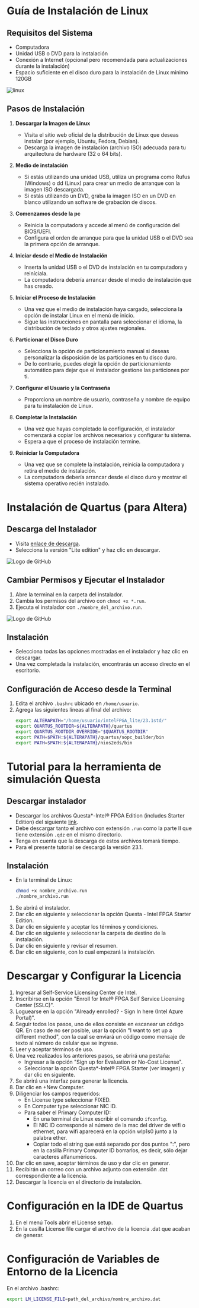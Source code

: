 # Guía de Instalación de Linux

## Requisitos del Sistema

- Computadora 
- Unidad USB o DVD para la instalación
- Conexión a Internet (opcional pero recomendada para actualizaciones durante la instalación)
- Espacio suficiente en el disco duro para la instalación de Linux minimo 120GB

![linux](imagenes/Part8.png)


## Pasos de Instalación

1. **Descargar la Imagen de Linux**
   - Visita el sitio web oficial de la distribución de Linux que deseas instalar (por ejemplo, Ubuntu, Fedora, Debian).
   - Descarga la imagen de instalación (archivo ISO) adecuada para tu arquitectura de hardware (32 o 64 bits).

2. **Medio de instalación**
   - Si estás utilizando una unidad USB, utiliza un programa como Rufus (Windows) o dd (Linux) para crear un medio de arranque con la imagen ISO descargada.
   - Si estás utilizando un DVD, graba la imagen ISO en un DVD en blanco utilizando un software de grabación de discos.

3. **Comenzamos desde la pc**
   - Reinicia la computadora y accede al menú de configuración del BIOS/UEFI.
   - Configura el orden de arranque para que la unidad USB o el DVD sea la primera opción de arranque.

4. **Iniciar desde el Medio de Instalación**
   - Inserta la unidad USB o el DVD de instalación en tu computadora y reiníciala.
   - La computadora debería arrancar desde el medio de instalación que has creado.

5. **Iniciar el Proceso de Instalación**
   - Una vez que el medio de instalación haya cargado, selecciona la opción de instalar Linux en el menú de inicio.
   - Sigue las instrucciones en pantalla para seleccionar el idioma, la distribución de teclado y otros ajustes regionales.

6. **Particionar el Disco Duro**
   - Selecciona la opción de particionamiento manual si deseas personalizar la disposición de las particiones en tu disco duro.
   - De lo contrario, puedes elegir la opción de particionamiento automático para dejar que el instalador gestione las particiones por ti.

7. **Configurar el Usuario y la Contraseña**
   - Proporciona un nombre de usuario, contraseña y nombre de equipo para tu instalación de Linux.

8. **Completar la Instalación**
   - Una vez que hayas completado la configuración, el instalador comenzará a copiar los archivos necesarios y configurar tu sistema.
   - Espera a que el proceso de instalación termine.

9. **Reiniciar la Computadora**
   - Una vez que se complete la instalación, reinicia la computadora y retira el medio de instalación.
   - La computadora debería arrancar desde el disco duro y mostrar el sistema operativo recién instalado.

# Instalación de Quartus (para Altera)

## Descarga del Instalador
- Visita [enlace de descarga](enlace).
- Selecciona la versión "Lite edition" y haz clic en descargar.

![Logo de GitHub](imagenes/Quartus_Descargar.png)


## Cambiar Permisos y Ejecutar el Instalador
1. Abre la terminal en la carpeta del instalador.
2. Cambia los permisos del archivo con `chmod +x *.run`.
3. Ejecuta el instalador con `./nombre_del_archivo.run`.

![Logo de GitHub](imagenes/Instalador.png)


## Instalación
- Selecciona todas las opciones mostradas en el instalador y haz clic en descargar.
- Una vez completada la instalación, encontrarás un acceso directo en el escritorio.

## Configuración de Acceso desde la Terminal
1. Edita el archivo `.bashrc` ubicado en `/home/usuario`.
2. Agrega las siguientes líneas al final del archivo:
   ```bash
   export ALTERAPATH="/home/usuario/intelFPGA_lite/23.1std/"
   export QUARTUS_ROOTDIR=${ALTERAPATH}/quartus
   export QUARTUS_ROOTDIR_OVERRIDE="$QUARTUS_ROOTDIR"
   export PATH=$PATH:${ALTERAPATH}/quartus/sopc_builder/bin
   export PATH=$PATH:${ALTERAPATH}/nios2eds/bin

# Tutorial para la herramienta de simulación Questa

## Descargar instalador
- Descargar los archivos Questa*-Intel® FPGA Edition (includes Starter Edition) del siguiente [link](enlace).
- Debe descargar tanto el archivo con extensión `.run` como la parte II que tiene extensión `.qdz` en el mismo directorio.
- Tenga en cuenta que la descarga de estos archivos tomará tiempo.
- Para el presente tutorial se descargó la versión 23.1.

## Instalación
- En la terminal de Linux:
  ```bash
  chmod +x nombre_archivo.run
  ./nombre_archivo.run

1. Se abrirá el instalador.
2. Dar clic en siguiente y seleccionar la opción Questa - Intel FPGA Starter Edition.
3. Dar clic en siguiente y aceptar los términos y condiciones.
4. Dar clic en siguiente y seleccionar la carpeta de destino de la instalación.
5. Dar clic en siguiente y revisar el resumen.
6. Dar clic en siguiente, con lo cual empezará la instalación.

# Descargar y Configurar la Licencia

1. Ingresar al Self-Service Licensing Center de Intel.
2. Inscribirse en la opción "Enroll for Intel® FPGA Self Service Licensing Center (SSLC)".
3. Loguearse en la opción "Already enrolled? - Sign In here (Intel Azure Portal)".
4. Seguir todos los pasos, uno de ellos consiste en escanear un código QR. En caso de no ser posible, usar la opción "I want to set up a different method", con la cual se enviará un código como mensaje de texto al número de celular que se ingrese.
5. Leer y aceptar términos de uso.
6. Una vez realizados los anteriores pasos, se abrirá una pestaña:
   - Ingresar a la opción "Sign up for Evaluation or No-Cost License".
   - Seleccionar la opción Questa*-Intel® FPGA Starter (ver imagen) y dar clic en siguiente.
7. Se abrirá una interfaz para generar la licencia.
8. Dar clic en +New Computer.
9. Diligenciar los campos requeridos:
   - En License type seleccionar FIXED.
   - En Computer type seleccionar NIC ID.
   - Para saber el Primary Computer ID:
     - En una terminal de Linux escribir el comando `ifconfig`.
     - El NIC ID corresponde al número de la mac del driver de wifi o ethernet, para wifi aparecerá en la opción wlp1s0 junto a la palabra ether.
     - Copiar todo el string que está separado por dos puntos ":", pero en la casilla Primary Computer ID borrarlos, es decir, sólo dejar caracteres alfanuméricos.
10. Dar clic en save, aceptar términos de uso y dar clic en generar.
11. Recibirán un correo con un archivo adjunto con extensión .dat correspondiente a la licencia.
12. Descargar la licencia en el directorio de instalación.

# Configuración en la IDE de Quartus

1. En el menú Tools abrir el License setup.
2. En la casilla License file cargar el archivo de la licencia .dat que acaban de generar.

# Configuración de Variables de Entorno de la Licencia

En el archivo .bashrc:

```bash
export LM_LICENSE_FILE=path_del_archivo/nombre_archivo.dat

